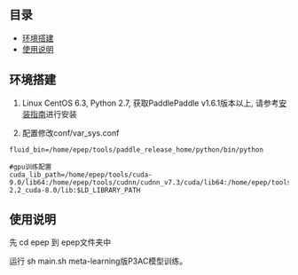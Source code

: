 ## 目录
* [环境搭建](#环境搭建)
* [使用说明](#使用说明)

## 环境搭建

1. Linux CentOS 6.3, Python 2.7, 获取PaddlePaddle v1.6.1版本以上, 请参考[安装指南](http://www.paddlepaddle.org/#quick-start)进行安装

2. 配置修改conf/var_sys.conf
```
fluid_bin=/home/epep/tools/paddle_release_home/python/bin/python

#gpu训练配置
cuda_lib_path=/home/epep/tools/cuda-9.0/lib64:/home/epep/tools/cudnn/cudnn_v7.3/cuda/lib64:/home/epep/tools/nccl-2.2_cuda-8.0/lib:$LD_LIBRARY_PATH
```

## 使用说明
先 cd epep 到 epep文件夹中

运行 sh main.sh meta-learning版P3AC模型训练。
